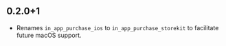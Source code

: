 ## 0.2.0+1

* Renames `in_app_purchase_ios` to `in_app_purchase_storekit` to facilitate
  future macOS support.
